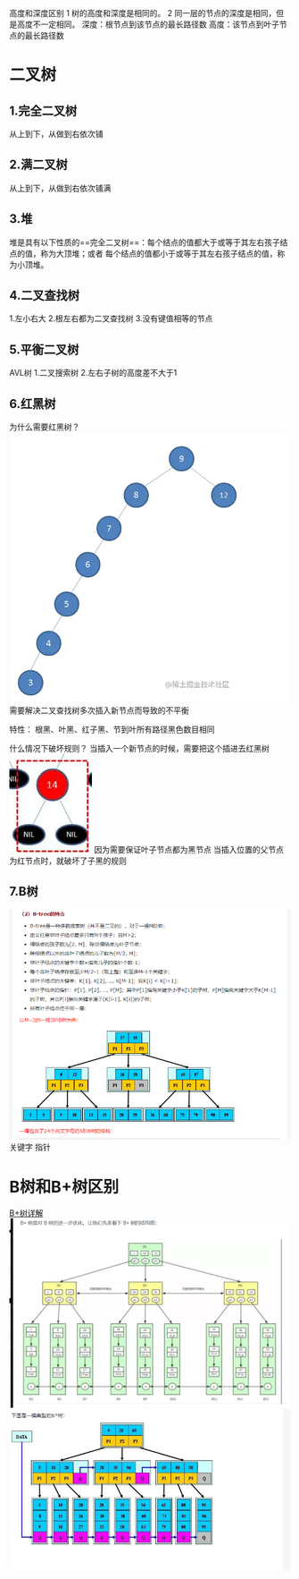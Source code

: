 高度和深度区别
1 树的高度和深度是相同的。
2 同一层的节点的深度是相同，但是高度不一定相同。
深度：根节点到该节点的最长路径数
高度：该节点到叶子节点的最长路径数



# 二叉树
## 1.完全二叉树
从上到下，从做到右依次铺

## 2.满二叉树
从上到下，从做到右依次铺满

## 3.堆
堆是具有以下性质的==完全⼆叉树==：每个结点的值都⼤于或等于其左右孩⼦结点的值，称为⼤顶堆；或者
每个结点的值都⼩于或等于其左右孩⼦结点的值，称为⼩顶堆。

## 4.二叉查找树
1.左小右大
2.根左右都为二叉查找树
3.没有键值相等的节点

## 5.平衡二叉树
AVL树
1.二叉搜索树
2.左右子树的高度差不大于1

## 6.红黑树
为什么需要红黑树？
![](images/2022-04-26-16-51-08.png)
需要解决二叉查找树多次插入新节点而导致的不平衡

特性：
根黑、叶黑、红子黑、节到叶所有路径黑色数目相同

什么情况下破坏规则？
    当插入一个新节点的时候，需要把这个插进去红黑树![](images/2022-04-26-17-06-33.png)
    因为需要保证叶子节点都为黑节点
    当插入位置的父节点为红节点时，就破坏了子黑的规则

## 7.B树
![](images/2022-04-26-22-30-08.png)
关键字  指针




# B树和B+树区别
[B+树详解](https://blog.csdn.net/qq_45814695/article/details/117171536)
![](images/2022-04-26-22-45-58.png)
![](images/2022-04-26-22-48-07.png)
